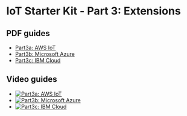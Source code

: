 # IoT Starter Kit - Part 3: Extensions

## PDF guides

* [Part3a: AWS IoT](https://github.com/iqrfsdk/iot-starter-kit/tree/master/install/pdf/iqrf-part3a.pdf)
* [Part3b: Microsoft Azure](https://github.com/iqrfsdk/iot-starter-kit/tree/master/install/pdf/iqrf-part3b.pdf)
* [Part3c: IBM Cloud](https://github.com/iqrfsdk/iot-starter-kit/tree/master/install/pdf/iqrf-part3c.pdf)

## Video guides

* [![Part3a: AWS IoT](https://img.youtube.com/vi/tG-808hIB20/0.jpg)](https://www.youtube.com/watch?v=tG-808hIB20 "Part3: AWS IoT")
* [![Part3b: Microsoft Azure](https://img.youtube.com/vi/rSLF7TP4iQ0/0.jpg)](https://www.youtube.com/watch?v=rSLF7TP4iQ0 "Part3b: Microsoft Azure")
* [![Part3c: IBM Cloud](https://img.youtube.com/vi/wka40rh9ZUc/0.jpg)](https://www.youtube.com/watch?v=wka40rh9ZUc "Part3c: IBM Cloud")
